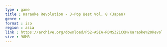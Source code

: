 ```yaml
---
type : game
title : Karaoke Revolution - J-Pop Best Vol. 8 (Japan)
genre : 
format : iso
region : asia
link : https://archive.org/download/PS2-ASIA-ROMS321COM/Karaoke%20Revolution%20-%20J-Pop%20Best%20Vol.%208%20%28Japan%29.7z
size : 98MB
---
```

